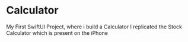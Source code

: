 # Calculator
My First SwiftUI Project, where i build a Calculator 
I replicated the Stock Calculator which is present on the iPhone
